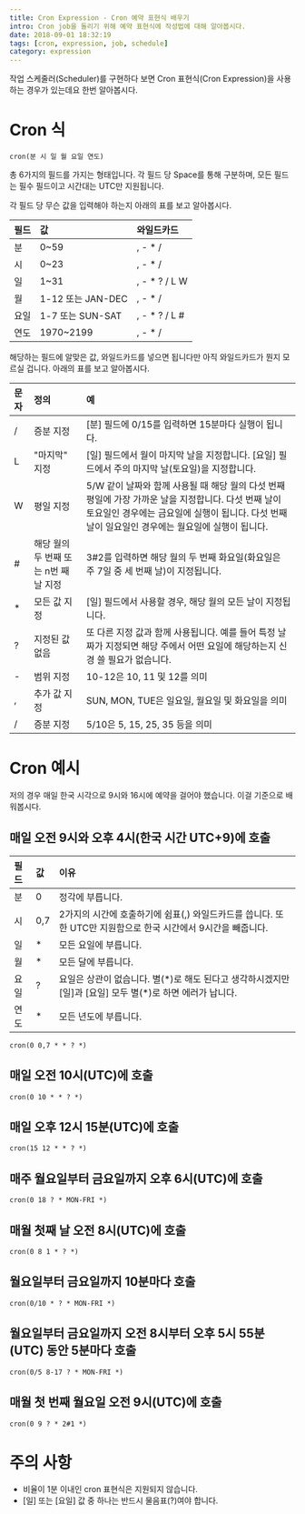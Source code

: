 ```yaml
---
title: Cron Expression - Cron 예약 표현식 배우기
intro: Cron job을 돌리기 위해 예약 표현식에 작성법에 대해 알아봅시다.
date: 2018-09-01 18:32:19
tags: [cron, expression, job, schedule]
category: expression
---
```

작업 스케줄러(Scheduler)를 구현하다 보면 Cron 표현식(Cron Expression)을 사용하는 경우가 있는데요 한번 알아봅시다.

# Cron 식

```none
cron(분 시 일 월 요일 연도)
```

총 6가지의 필드를 가지는 형태입니다. 각 필드 당 Space를 통해 구분하며, 모든 필드는 필수 필드이고 시간대는 UTC만 지원됩니다.

각 필드 당 무슨 값을 입력해야 하는지 아래의 표를 보고 알아봅시다.

| 필드 | 값 | 와일드카드 |
|:--------|:--------|:--------|
| 분 | 0~59 | , - * / |
| 시 | 0~23 | , - * / |
| 일 | 1~31 | , - * ? / L W |
| 월 | 1-12 또는 JAN-DEC | , - * / |
| 요일 | 1-7 또는 SUN-SAT | , - * ? / L # |
| 연도 | 1970~2199 | , - * / |

해당하는 필드에 알맞은 값, 와일드카드를 넣으면 됩니다만 아직 와일드카드가 뭔지 모르실 겁니다. 아래의 표를 보고 알아봅시다.

| 문자 | 정의 | 예 |
|:--------|:--------|:--------|
| / | 증분 지정 | [분] 필드에 0/15를 입력하면 15분마다 실행이 됩니다. |
| L | "마지막" 지정 | [일] 필드에서 월이 마지막 날을 지정합니다. [요일] 필드에서 주의 마지막 날(토요일)을 지정합니다. |
| W | 평일 지정 | 5/W 같이 날짜와 함께 사용될 때 해당 월의 다섯 번째 평일에 가장 가까운 날을 지정합니다. 다섯 번째 날이 토요일인 경우에는 금요일에 실행이 됩니다. 다섯 번째 날이 일요일인 경우에는 월요일에 실행이 됩니다. |
| # | 해당 월의 두 번째 또는 n번 째 날 지정 | 3#2를 입력하면 해당 월의 두 번째 화요일(화요일은 주 7일 중 세 번째 날)이 지정됩니다. |
| * | 모든 값 지정 | [일] 필드에서 사용할 경우, 해당 월의 모든 날이 지정됩니다. |
| ? | 지정된 값 없음 | 또 다른 지정 값과 함께 사용됩니다. 예를 들어 특정 날짜가 지정되면 해당 주에서 어떤 요일에 해당하는지 신경 쓸 필요가 없습니다. |
| - | 범위 지정 | 10-12은 10, 11 및 12를 의미 |
| , | 추가 값 지정 | SUN, MON, TUE은 일요일, 월요일 및 화요일을 의미 |
| / | 증분 지정 | 5/10은 5, 15, 25, 35 등을 의미 |

# Cron 예시

저의 경우 매일 한국 시각으로 9시와 16시에 예약을 걸어야 했습니다. 이걸 기준으로 배워봅시다.

## 매일 오전 9시와 오후 4시(한국 시간 UTC+9)에 호출

| 필드 | 값 | 이유 |
|:--------|:--------|:--------|
| 분 | 0 | 정각에 부릅니다. |
| 시 | 0,7 | 2가지의 시간에 호출하기에 쉼표(,) 와일드카드를 씁니다. 또한 UTC만 지원함으로 한국 시간에서 9시간을 빼줍니다. |
| 일 | * | 모든 요일에 부릅니다. |
| 월 | * | 모든 달에 부릅니다. |
| 요일 | ? | 요일은 상관이 없습니다. 별(\*)로 해도 된다고 생각하시겠지만 [일]과 [요일] 모두 별(\*)로 하면 에러가 납니다. |
| 연도 | * | 모든 년도에 부릅니다. |

```none
cron(0 0,7 * * ? *)
```

## 매일 오전 10시(UTC)에 호출

```none
cron(0 10 * * ? *)
```

## 매일 오후 12시 15분(UTC)에 호출

```none
cron(15 12 * * ? *)
```

## 매주 월요일부터 금요일까지 오후 6시(UTC)에 호출

```none
cron(0 18 ? * MON-FRI *)
```

## 매월 첫째 날 오전 8시(UTC)에 호출

```none
cron(0 8 1 * ? *)
```

## 월요일부터 금요일까지 10분마다 호출

```none
cron(0/10 * ? * MON-FRI *)
```

## 월요일부터 금요일까지 오전 8시부터 오후 5시 55분(UTC) 동안 5분마다 호출

```none
cron(0/5 8-17 ? * MON-FRI *)
```

## 매월 첫 번째 월요일 오전 9시(UTC)에 호출

```none
cron(0 9 ? * 2#1 *)
```

# 주의 사항

- 비율이 1분 이내인 cron 표현식은 지원되지 않습니다.
- [일] 또는 [요일] 값 중 하나는 반드시 물음표(?)여야 합니다.